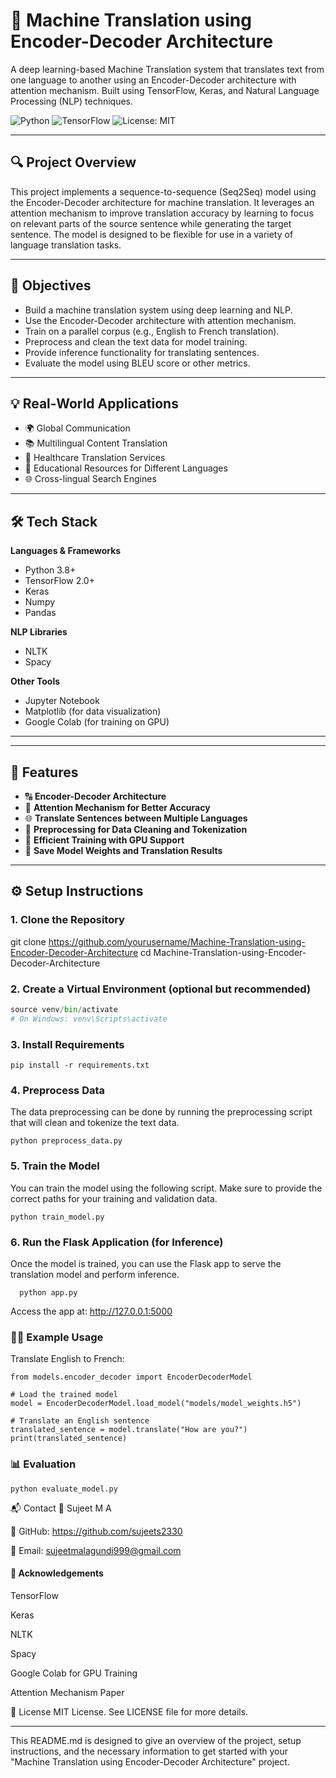 # 🧠 Machine Translation using Encoder-Decoder Architecture

A deep learning-based Machine Translation system that translates text from one language to another using an Encoder-Decoder architecture with attention mechanism. Built using TensorFlow, Keras, and Natural Language Processing (NLP) techniques.

![Python](https://img.shields.io/badge/Python-3.8%2B-blue.svg)
![TensorFlow](https://img.shields.io/badge/TensorFlow-2.0+-green)
![License: MIT](https://img.shields.io/badge/License-MIT-yellow.svg)

---

## 🔍 Project Overview

This project implements a sequence-to-sequence (Seq2Seq) model using the Encoder-Decoder architecture for machine translation. It leverages an attention mechanism to improve translation accuracy by learning to focus on relevant parts of the source sentence while generating the target sentence. The model is designed to be flexible for use in a variety of language translation tasks.

---

## 🎯 Objectives

- Build a machine translation system using deep learning and NLP.
- Use the Encoder-Decoder architecture with attention mechanism.
- Train on a parallel corpus (e.g., English to French translation).
- Preprocess and clean the text data for model training.
- Provide inference functionality for translating sentences.
- Evaluate the model using BLEU score or other metrics.

---

## 💡 Real-World Applications

- 🌍 Global Communication
- 📚 Multilingual Content Translation
- 🏥 Healthcare Translation Services
- 🏫 Educational Resources for Different Languages
- 🌐 Cross-lingual Search Engines

---

## 🛠️ Tech Stack

**Languages & Frameworks**
- Python 3.8+
- TensorFlow 2.0+
- Keras
- Numpy
- Pandas

**NLP Libraries**
- NLTK
- Spacy

**Other Tools**
- Jupyter Notebook
- Matplotlib (for data visualization)
- Google Colab (for training on GPU)

---


---

## 🚀 Features

- 🔠 **Encoder-Decoder Architecture**
- 🧠 **Attention Mechanism for Better Accuracy**
- 🌐 **Translate Sentences between Multiple Languages**
- 📝 **Preprocessing for Data Cleaning and Tokenization**
- 🚅 **Efficient Training with GPU Support**
- 💾 **Save Model Weights and Translation Results**

---

## ⚙️ Setup Instructions

### 1. Clone the Repository

 
git clone https://github.com/yourusername/Machine-Translation-using-Encoder-Decoder-Architecture
cd Machine-Translation-using-Encoder-Decoder-Architecture

### 2. Create a Virtual Environment (optional but recommended)
```python -m venv venv
source venv/bin/activate
# On Windows: venv\Scripts\activate
```
### 3. Install Requirements
```
pip install -r requirements.txt
``` 
### 4. Preprocess Data
The data preprocessing can be done by running the preprocessing script that will clean and tokenize the text data.
```
python preprocess_data.py
```

### 5. Train the Model
You can train the model using the following script. Make sure to provide the correct paths for your training and validation data.
```
python train_model.py
```
### 6. Run the Flask Application (for Inference)
Once the model is trained, you can use the Flask app to serve the translation model and perform inference.
```
  python app.py
```
Access the app at: http://127.0.0.1:5000

### 🧑‍💻 Example Usage
Translate English to French: 
```
from models.encoder_decoder import EncoderDecoderModel

# Load the trained model
model = EncoderDecoderModel.load_model("models/model_weights.h5")

# Translate an English sentence
translated_sentence = model.translate("How are you?")
print(translated_sentence)
```
### 📊 Evaluation
```
python evaluate_model.py
```
📬 Contact
👤 Sujeet M A

🔗 GitHub: https://github.com/sujeets2330

📧 Email: sujeetmalagundi999@gmail.com

#### 🙏 Acknowledgements
TensorFlow

Keras

NLTK

Spacy

Google Colab for GPU Training

Attention Mechanism Paper

🚀 License
MIT License. See LICENSE file for more details.

---

This README.md is designed to give an overview of the project, setup instructions, and the necessary information to get started with your "Machine Translation using Encoder-Decoder Architecture" project.


